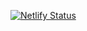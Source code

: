 [![Netlify Status](https://api.netlify.com/api/v1/badges/682bf5de-f63b-4980-b71a-349fe45fae98/deploy-status)](https://app.netlify.com/sites/annguyenwasd/deploys)
